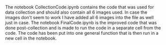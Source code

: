 The notebook CollectionCode.ipynb contains the code that was used for data collection and should also contain all 6 images used. In case the images don't seem to work I have added all 6 images into the file as well just in case. 
The notebook FinalCode.ipynb is the improved code that was done post-collection and is made to run the code in a separate cell from the code. The code has been put into one general function that is then run in a new cell in the notebook. 
